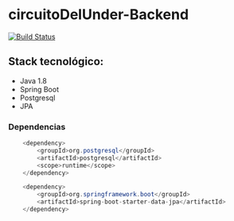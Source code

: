 # circuitoDelUnder-Backend

[![Build Status](https://travis-ci.org/fuser1988/circuitoDelUnder-Backend.svg?branch=master)](https://github.com/fuser1988/circuitoDelUnder-Backend)

## Stack tecnológico:
+ Java 1.8
+ Spring Boot
+ Postgresql
+ JPA

### Dependencias

````java		
	<dependency>
   		<groupId>org.postgresql</groupId>
   		<artifactId>postgresql</artifactId>
   		<scope>runtime</scope>
	</dependency>

	<dependency>
		<groupId>org.springframework.boot</groupId>
		<artifactId>spring-boot-starter-data-jpa</artifactId>
	</dependency>
````
